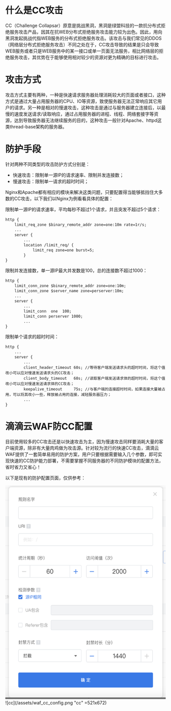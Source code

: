 # 什么是CC攻击

CC（Challenge Collapsar）原意是挑战黑洞，黑洞是绿盟科技的一款抗分布式拒绝服务攻击产品，因其在抗WEB分布式拒绝服务攻击能力较为出色。因此，用向黑洞发起挑战代指WEB服务的分布式拒绝服务攻击。该攻击与我们常见的DDOS（网络层分布式拒绝服务攻击）不同之处在于，CC攻击导致的结果是只会导致WEB服务或者只是WEB服务中的某一接口或单一页面无法服务，相比网络层的拒绝服务攻击，其优势在于能够使用相对较少的资源对更为精确的目标进行攻击。

# 攻击方式

攻击方式主要有两种，一种是快速请求服务器处理消耗较大的页面或者接口，这种方式是通过大量占用服务器的CPU、IO等资源，致使服务器无法正常响应其它用户的请求。另一种是相对的慢速攻击，这种攻击是通过与服务器建立连接后，以最慢的速度发送请求/读取响应，通过占用服务器的进程、线程、网络套接字等资源，达到导致服务器无法继续服务的目的，这种攻击一般针对Apache、httpd这类thread-base架构的服务器。

# 防护手段

针对两种不同类型的攻击防护方式分别是：
+ 快速攻击：限制单一源IP的请求速率、限制并发连接数；
+ 慢速攻击：限制单一请求的超时时间；

Nginx和Apache都有相应的模块来解决这类问题，只要配置得当能够抵挡住大多数的CC攻击，以下我们以Nginx为例看看具体的配置：

限制单一源IP的请求速率，平均每秒不超过1个请求，并且突发不超过5个请求：
```
http {
    limit_req_zone $binary_remote_addr zone=one:10m rate=1r/s;
    ...
    server {
        ...
        location /limit_req/ {
            limit_req zone=one burst=5;
        }
}
```

限制并发连接数，单一源IP最大并发数是100，总的连接数不超过1000：
```
http {
    limit_conn_zone $binary_remote_addr zone=one:10m;
    limit_conn_zone $server_name zone=perserver:10m;
    ...
    server {
        ...
        limit_conn  one  100;                                              
        limit_conn perserver 1000;
        ...
}
```

限制单个请求的超时时间：
```
http {
    ...
    server {
        ...
        client_header_timeout 60s; //等待客户端发送请求头的超时时间，将这个值改小可以应对慢速发送请求头的CC攻击；
        client_body_timeout   60s; //读取客户端发送请求体的超时时间，将这个值改小可以应对慢速发送请求体的CC攻击；
        keepalive_timeout     75s; //与客户端的连接超时时间，如果连接大量被占用，可以将其改小一些，释放被占用的连接，减轻服务器压力；
        ...
}
```


# 滴滴云WAF防CC配置

目前使用较多的CC攻击还是以快速攻击为主，因为慢速攻击同样要消耗大量的客户端资源，除非有大量肉鸡做为攻击源。针对较为流行的快速CC攻击，滴滴云WAF提供了一套简单易用的防护方案，用户只要根据需要输入几个参数，即可实现快速的CC防护能力部署，不需要掌握不同服务器的不同防护模块的配置方法，省时省力又省心！

以下是现有的防护配置页面，仅供参考：

<img src="/assets/waf_cc_config.png" width=521 height=672 />
![cc](/assets/waf_cc_config.png "cc" =521x672)
